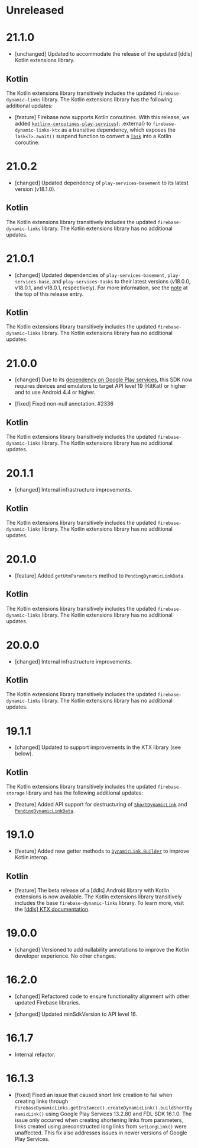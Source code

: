 # Unreleased

# 21.1.0
* [unchanged] Updated to accommodate the release of the updated
[ddls] Kotlin extensions library.


## Kotlin
The Kotlin extensions library transitively includes the updated
  `firebase-dynamic-links` library. The Kotlin extensions library has the
  following additional updates:

* [feature] Firebase now supports Kotlin coroutines.
  With this release, we added
  [`kotlinx-coroutines-play-services`](https://kotlinlang.org/api/kotlinx.coroutines/kotlinx-coroutines-play-services/){: .external}
  to `firebase-dynamic-links-ktx` as a transitive dependency, which exposes the
  `Task<T>.await()` suspend function to convert a
  [`Task`](https://developers.google.com/android/guides/tasks) into a Kotlin
  coroutine.

# 21.0.2
* [changed] Updated dependency of `play-services-basement` to its latest
  version (v18.1.0).


## Kotlin
The Kotlin extensions library transitively includes the updated
`firebase-dynamic-links` library. The Kotlin extensions library has no
additional updates.

# 21.0.1
* [changed] Updated dependencies of `play-services-basement`,
  `play-services-base`, and `play-services-tasks` to their latest versions
  (v18.0.0, v18.0.1, and v18.0.1, respectively). For more information, see the
  [note](#basement18-0-0_base18-0-1_tasks18-0-1) at the top of this release
  entry.


## Kotlin
The Kotlin extensions library transitively includes the updated
`firebase-dynamic-links` library. The Kotlin extensions library has no
additional updates.

# 21.0.0
- [changed] Due to its
  [dependency on Google Play services](/docs/android/android-play-services),
  this SDK now requires devices and emulators to target API level 19 (KitKat)
  or higher and to use Android 4.4 or higher.

- [fixed] Fixed non-null annotation.
  #2336


## Kotlin
The Kotlin extensions library transitively includes the updated
`firebase-dynamic-links` library. The Kotlin extensions library has no
additional updates.

# 20.1.1
- [changed] Internal infrastructure improvements.


## Kotlin
The Kotlin extensions library transitively includes the updated
`firebase-dynamic-links` library. The Kotlin extensions library has no
additional updates.

# 20.1.0
- [feature] Added `getUtmParameters` method to `PendingDynamicLinkData`.


## Kotlin
The Kotlin extensions library transitively includes the updated
`firebase-dynamic-links` library. The Kotlin extensions library has no
additional updates.

# 20.0.0
- [changed] Internal infrastructure improvements.


## Kotlin
The Kotlin extensions library transitively includes the updated
`firebase-dynamic-links` library. The Kotlin extensions library has no
additional updates.

# 19.1.1
- [changed] Updated to support improvements in the KTX library (see below).


## Kotlin
The Kotlin extensions library transitively includes the updated
`firebase-storage` library and has the following additional updates:

- [feature] Added API support for destructuring of
  [`ShortDynamicLink`](/docs/reference/kotlin/com/google/firebase/dynamiclinks/ShortDynamicLink)
  and
  [`PendingDynamicLinkData`](/docs/reference/kotlin/com/google/firebase/dynamiclinks/PendingDynamicLinkData).

# 19.1.0
* [feature] Added new getter methods to
  [`DynamicLink.Builder`](//firebase.google.com/docs/reference/android/com/google/firebase/dynamiclinks/DynamicLink.Builder)
  to improve Kotlin interop.


## Kotlin
* [feature] The beta release of a [ddls] Android library with
  Kotlin extensions is now available. The Kotlin extensions library transitively
  includes the base `firebase-dynamic-links` library. To learn more, visit the
  [[ddls] KTX documentation](/docs/reference/kotlin/com/google/firebase/dynamiclinks/ktx/package-summary).

# 19.0.0
* [changed] Versioned to add nullability annotations to improve the Kotlin
  developer experience. No other changes.

# 16.2.0
* [changed] Refactored code to ensure functionality alignment with other
  updated Firebase libraries.

* [changed] Updated minSdkVersion to API level 16.

# 16.1.7
* Internal refactor.


# 16.1.3
* [fixed] Fixed an issue that caused short link creation to fail when creating
links through `FirebaseDynamicLinks.getInstance().createDynamicLink().buildShortDynamicLink()`
using Google Play Services 13.2.80 and FDL SDK 16.1.0. The issue only occurred
when creating shortening links from parameters, links created using
preconstructed long links from `setLongLink()` were unaffected. This fix also
addresses issues in newer versions of Google Play Services.


